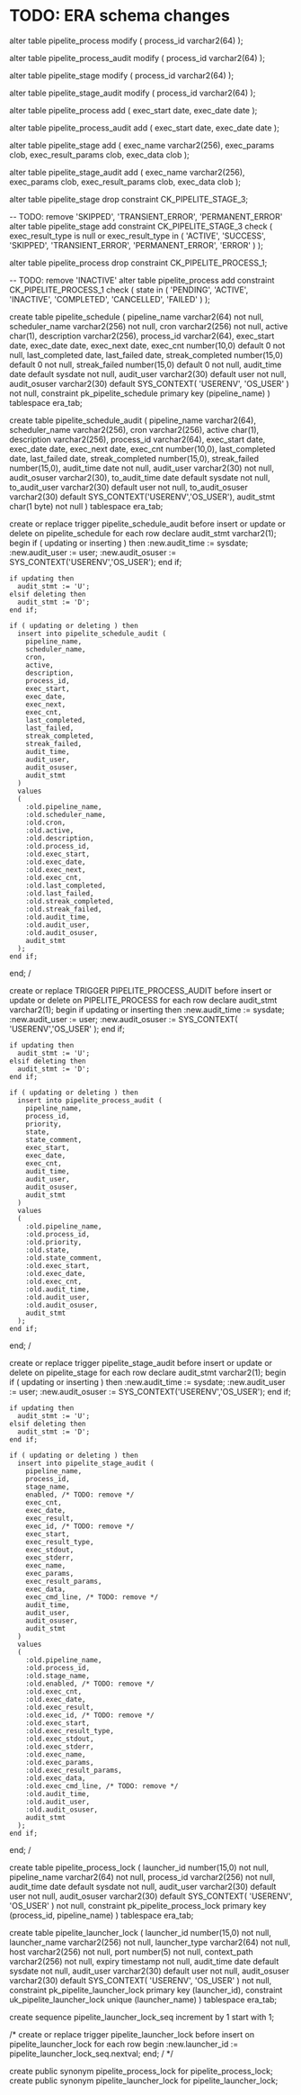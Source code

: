 # TODO: ERA schema changes

alter table pipelite_process modify (
  process_id varchar2(64)
);

alter table pipelite_process_audit modify (
  process_id varchar2(64)
);

alter table pipelite_stage modify (
  process_id varchar2(64)
);

alter table pipelite_stage_audit modify (
  process_id varchar2(64)
);

alter table pipelite_process add (
    exec_start date,
    exec_date date
);

alter table pipelite_process_audit add (
    exec_start date,
    exec_date date
);

alter table pipelite_stage add (
  exec_name varchar2(256),
  exec_params clob,
  exec_result_params clob,
  exec_data clob
);

alter table pipelite_stage_audit add (
  exec_name varchar2(256),
  exec_params clob,
  exec_result_params clob,
  exec_data clob
);

alter table pipelite_stage drop constraint CK_PIPELITE_STAGE_3;

-- TODO: remove 'SKIPPED', 'TRANSIENT_ERROR', 'PERMANENT_ERROR'
alter table pipelite_stage add constraint CK_PIPELITE_STAGE_3 check
(
  exec_result_type is null or exec_result_type in ( 'ACTIVE', 'SUCCESS', 'SKIPPED', 'TRANSIENT_ERROR', 'PERMANENT_ERROR', 'ERROR' )
);

alter table pipelite_process drop constraint CK_PIPELITE_PROCESS_1;

-- TODO: remove 'INACTIVE'
alter table pipelite_process add constraint CK_PIPELITE_PROCESS_1 check
(
    state in ( 'PENDING', 'ACTIVE', 'INACTIVE', 'COMPLETED', 'CANCELLED', 'FAILED' )
);

create table pipelite_schedule
(
    pipeline_name varchar2(64) not null,
    scheduler_name varchar2(256) not null,
	cron varchar2(256) not null,
	active char(1),
	description varchar2(256),
    process_id varchar2(64),
	exec_start date,
	exec_date date,
	exec_next date,
    exec_cnt number(10,0) default 0 not null,
    last_completed date,
    last_failed date,
    streak_completed number(15,0) default 0 not null,
    streak_failed number(15,0) default 0 not null,
	audit_time date default sysdate not null,
	audit_user varchar2(30) default user not null,
	audit_osuser varchar2(30) default SYS_CONTEXT( 'USERENV', 'OS_USER' ) not null,
	constraint pk_pipelite_schedule primary key (pipeline_name)
)
tablespace era_tab;

create table pipelite_schedule_audit
(
    pipeline_name varchar2(64),
    scheduler_name varchar2(256),
	cron varchar2(256),
	active char(1),
	description varchar2(256),
    process_id varchar2(64),
	exec_start date,
	exec_date date,
	exec_next date,
    exec_cnt number(10,0),
    last_completed date,
    last_failed date,
    streak_completed number(15,0),
    streak_failed number(15,0),
    audit_time date not null,
    audit_user varchar2(30) not null,
    audit_osuser varchar2(30),
    to_audit_time date default sysdate not null,
    to_audit_user varchar2(30) default user not null,
    to_audit_osuser varchar2(30) default SYS_CONTEXT('USERENV','OS_USER'),
    audit_stmt char(1 byte) not null
)
tablespace era_tab;

create or replace trigger pipelite_schedule_audit
before insert or update or delete on pipelite_schedule
for each row
declare
    audit_stmt varchar2(1);
begin
    if ( updating or inserting ) then
      :new.audit_time := sysdate;
      :new.audit_user := user;
      :new.audit_osuser := SYS_CONTEXT('USERENV','OS_USER');
    end if;

    if updating then
      audit_stmt := 'U';
    elsif deleting then
      audit_stmt := 'D';
    end if;

    if ( updating or deleting ) then
      insert into pipelite_schedule_audit (
        pipeline_name,
        scheduler_name,
    	cron,
    	active,
    	description,
        process_id,
	    exec_start,
     	exec_date,
     	exec_next,
        exec_cnt,
        last_completed,
        last_failed,
        streak_completed,
        streak_failed,
        audit_time,
        audit_user,
        audit_osuser,
        audit_stmt
      )
      values
      (
        :old.pipeline_name,
        :old.scheduler_name,
    	:old.cron,
    	:old.active,
    	:old.description,
        :old.process_id,
	    :old.exec_start,
        :old.exec_date,
        :old.exec_next,
        :old.exec_cnt,
        :old.last_completed,
        :old.last_failed,
        :old.streak_completed,
        :old.streak_failed,
        :old.audit_time,
        :old.audit_user,
        :old.audit_osuser,
        audit_stmt
      );
    end if;
end;
/




create or replace TRIGGER PIPELITE_PROCESS_AUDIT
before insert or update or delete on PIPELITE_PROCESS
for each row
declare
    audit_stmt varchar2(1);
begin
    if updating or inserting then
      :new.audit_time := sysdate;
      :new.audit_user := user;
      :new.audit_osuser := SYS_CONTEXT( 'USERENV','OS_USER' );
    end if;

    if updating then
      audit_stmt := 'U';
    elsif deleting then
      audit_stmt := 'D';
    end if;

    if ( updating or deleting ) then
      insert into pipelite_process_audit (
        pipeline_name,
        process_id,
        priority,
        state,
        state_comment,
        exec_start,
        exec_date,
        exec_cnt,
        audit_time,
        audit_user,
        audit_osuser,
        audit_stmt
      )
      values
      (
        :old.pipeline_name,
        :old.process_id,
        :old.priority,
        :old.state,
        :old.state_comment,
        :old.exec_start,
        :old.exec_date,
        :old.exec_cnt,
        :old.audit_time,
        :old.audit_user,
        :old.audit_osuser,
        audit_stmt
      );
    end if;
end;
/

create or replace trigger pipelite_stage_audit
before insert or update or delete on pipelite_stage
for each row
declare
    audit_stmt varchar2(1);
begin
    if ( updating or inserting ) then
      :new.audit_time := sysdate;
      :new.audit_user := user;
      :new.audit_osuser := SYS_CONTEXT('USERENV','OS_USER');
    end if;

    if updating then
      audit_stmt := 'U';
    elsif deleting then
      audit_stmt := 'D';
    end if;

    if ( updating or deleting ) then
      insert into pipelite_stage_audit (
        pipeline_name,
        process_id,
        stage_name,
        enabled, /* TODO: remove */
        exec_cnt,
        exec_date,
        exec_result,
        exec_id, /* TODO: remove */
        exec_start,        
        exec_result_type,
        exec_stdout,
        exec_stderr,
        exec_name,
        exec_params,
        exec_result_params,
        exec_data,
        exec_cmd_line, /* TODO: remove */
        audit_time,
        audit_user,
        audit_osuser,
        audit_stmt
      )
      values
      (
        :old.pipeline_name,
        :old.process_id,
        :old.stage_name,
        :old.enabled, /* TODO: remove */
        :old.exec_cnt,
        :old.exec_date,
        :old.exec_result,
        :old.exec_id, /* TODO: remove */
        :old.exec_start,
        :old.exec_result_type,
        :old.exec_stdout,
        :old.exec_stderr,
        :old.exec_name,
        :old.exec_params,
        :old.exec_result_params,
        :old.exec_data,
        :old.exec_cmd_line, /* TODO: remove */
        :old.audit_time,
        :old.audit_user,
        :old.audit_osuser,
        audit_stmt
      );
    end if;
end;
/

create table pipelite_process_lock
(
    launcher_id number(15,0) not null,
    pipeline_name varchar2(64) not null,
    process_id varchar2(256) not null,
	audit_time date default sysdate not null,
	audit_user varchar2(30) default user not null,
	audit_osuser varchar2(30) default SYS_CONTEXT( 'USERENV', 'OS_USER' ) not null,
	constraint pk_pipelite_process_lock primary key (process_id, pipeline_name)
)
tablespace era_tab;

create table pipelite_launcher_lock
(
    launcher_id number(15,0) not null,
    launcher_name varchar2(256) not null,
    launcher_type varchar2(64) not null,
    host varchar2(256) not null,
    port number(5) not null,
    context_path varchar2(256) not null,
    expiry timestamp not null,
	audit_time date default sysdate not null,
	audit_user varchar2(30) default user not null,
	audit_osuser varchar2(30) default SYS_CONTEXT( 'USERENV', 'OS_USER' ) not null,
	constraint pk_pipelite_launcher_lock primary key (launcher_id),
	constraint uk_pipelite_launcher_lock unique (launcher_name)
)
tablespace era_tab;

create sequence pipelite_launcher_lock_seq
increment by 1
start with 1;

/*
create or replace trigger pipelite_launcher_lock
before insert on pipelite_launcher_lock
for each row
begin
   :new.launcher_id := pipelite_launcher_lock_seq.nextval;
end;
/
*/

create public synonym pipelite_process_lock for pipelite_process_lock;
create public synonym pipelite_launcher_lock for pipelite_launcher_lock;


